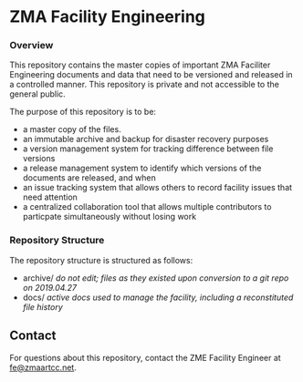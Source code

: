 # ZMA Facility Engineering

### Overview

This repository contains the master copies of important ZMA Faciliter Engineering documents and data that need to be versioned and released in a controlled manner. This repository is private and not accessible to the general public.

The purpose of this repository is to be:
* a master copy of the files.
* an immutable archive and backup for disaster recovery purposes 
* a version management system for tracking difference between file versions
* a release management system to identify which versions of the documents are released, and when
* an issue tracking system that allows others to record facility issues that need attention
* a centralized collaboration tool that allows multiple contributors to particpate simultaneously without losing work

### Repository Structure

The repository structure is structured as follows:

- archive/ *do not edit; files as they existed upon conversion to a git repo on 2019.04.27*</li>
- docs/ *active docs used to manage the facility, including a reconstituted file history*


## Contact

For questions about this repository, contact the ZME Facility Engineer at fe@zmaartcc.net.
